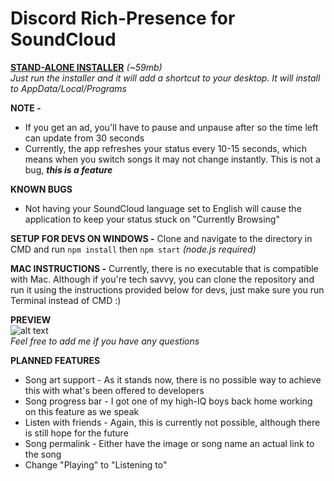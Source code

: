 # Discord Rich-Presence for SoundCloud

**[STAND-ALONE INSTALLER](https://github.com/riverrrrrr/discord-soundcloud/releases)** *(~59mb)*                                     
*Just run the installer and it will add a shortcut to your desktop. It will install to AppData/Local/Programs*

**NOTE -** 
- If you get an ad, you'll have to pause and unpause after so the time left can update from 30 seconds
- Currently, the app refreshes your status every 10-15 seconds, which means when you switch songs it may not change instantly. This is not a bug, **_this is a feature_**

**KNOWN BUGS**
- Not having your SoundCloud language set to English will cause the application to keep your status stuck on "Currently Browsing"

**SETUP FOR DEVS ON WINDOWS -** Clone and navigate to the directory in CMD and run 
```npm install```
then
```npm start``` _(node.js required)_
 
**MAC INSTRUCTIONS -** Currently, there is no executable that is compatible with Mac. Although if you're tech savvy, you can clone the repository and run it using the instructions provided below for devs, just make sure you run Terminal instead of CMD :) 
 
**PREVIEW**                                            
![alt text](https://i.imgur.com/BQSEBIs.png)                                            
_Feel free to add me if you have any questions_

**PLANNED FEATURES**
- Song art support - As it stands now, there is no possible way to achieve this with what's been offered to developers
- Song progress bar - I got one of my high-IQ boys back home working on this feature as we speak
- Listen with friends - Again, this is currently not possible, although there is still hope for the future
- Song permalink - Either have the image or song name an actual link to the song
- Change "Playing" to "Listening to"
